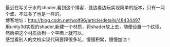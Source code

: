 最近在写关于水的shader,看到这个博客，就边看边玩实现简单的版本，只有一两个波，不过多了也是一样的。       
博客地址：http://blog.csdn.net/wolf96/article/details/48434497   
用unity3d实现的shader,新建一个材质，将shader放上去，随便设置一个纹理，然后把这个材质放到一个平面上就可以。      
感觉看别人的文档实现代码要踩很多坑，慢慢积累，慢慢加油！   
